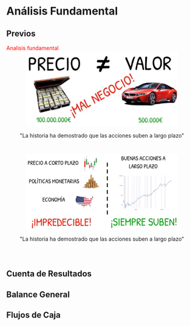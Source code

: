 # Análisis Fundamental

## Previos
<div>
<p1 style="color: red">Analisis fundamental</p1>
<div style = "display:flex; flex-direction:column; align-items:center">
    <img src="../report/img/valorYprecio.jpg" width="400" height="200" alt="Inversión a Corto plazo vs Inversión a Largo Plazo"/>
    <p>"La historia ha demostrado que las acciones suben a largo plazo"<p>
</div>


<div style = "display:flex; flex-direction:column; align-items:center">
    <img src="../report/img/cortoOlargo.jpg" width="400" height="200" alt="Inversión a Corto plazo vs Inversión a Largo Plazo"/>
    <p>"La historia ha demostrado que las acciones suben a largo plazo"<p>
</div>
</div>


## Cuenta de Resultados

## Balance General

## Flujos de Caja